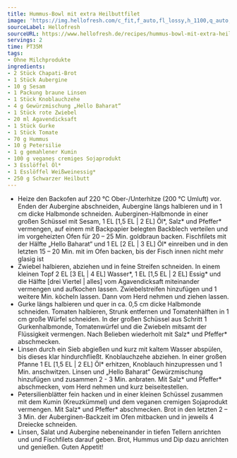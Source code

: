 ```yaml
---
title: Hummus-Bowl mit extra Heilbuttfilet
image: 'https://img.hellofresh.com/c_fit,f_auto,fl_lossy,h_1100,q_auto,w_2600/hellofresh_s3/image/hummus-bowl-mit-extra-heilbuttfilet-fdd05c2f.jpg'
sourceLabel: Hellofresh
sourceURL: https://www.hellofresh.de/recipes/hummus-bowl-mit-extra-heilbuttfilet-61b896319997cf075e750fc6
servings: 2
time: PT35M
tags:
- Ohne Milchprodukte
ingredients:
- 2 Stück Chapati-Brot
- 1 Stück Aubergine
- 10 g Sesam
- 1 Packung braune Linsen
- 1 Stück Knoblauchzehe
- 4 g Gewürzmischung „Hello Baharat“
- 1 Stück rote Zwiebel
- 20 ml Agavendicksaft
- 1 Stück Gurke
- 1 Stück Tomate
- 70 g Hummus
- 10 g Petersilie
- 1 g gemahlener Kumin
- 100 g veganes cremiges Sojaprodukt
- 3 Esslöffel Öl*
- 1 Esslöffel Weißweinessig*
- 250 g Schwarzer Heilbutt
---
```


- Heize den Backofen auf 220 °C Ober-/Unterhitze (200 °C Umluft) vor. Enden der Aubergine abschneiden, Aubergine längs halbieren und in 1 cm dicke Halbmonde schneiden. Auberginen-Halbmonde in einer großen Schüssel mit Sesam, 1 EL [1,5 EL | 2 EL] Öl\*, Salz\* und Pfeffer\* vermengen, auf einem mit Backpapier belegten Backblech verteilen und im vorgeheizten Ofen für 20 – 25 Min. goldbraun backen. Fischfilets mit der Hälfte „Hello Baharat“ und 1 EL [2 EL | 3 EL] Öl\* einreiben und in den letzten 15 – 20 Min. mit im Ofen backen, bis der Fisch innen nicht mehr glasig ist
- Zwiebel halbieren, abziehen und in feine Streifen schneiden. In einem kleinen Topf 2 EL [3 EL | 4 EL] Wasser\*, 1 EL [1,5 EL | 2 EL] Essig\* und die Hälfte [drei Viertel | alles] vom Agavendicksaft miteinander vermengen und aufkochen lassen. Zwiebelstreifen hinzufügen und 1 weitere Min. köcheln lassen. Dann vom Herd nehmen und ziehen lassen.
- Gurke längs halbieren und quer in ca. 0,5 cm dicke Halbmonde schneiden. Tomaten halbieren, Strunk entfernen und Tomatenhälften in 1 cm große Würfel schneiden. In der großen Schüssel aus Schritt 1 Gurkenhalbmonde, Tomatenwürfel und die Zwiebeln mitsamt der Flüssigkeit vermengen. Nach Belieben wiederholt mit Salz\* und Pfeffer\* abschmecken.
- Linsen durch ein Sieb abgießen und kurz mit kaltem Wasser abspülen, bis dieses klar hindurchfließt. Knoblauchzehe abziehen. In einer großen Pfanne 1 EL [1,5 EL | 2 EL] Öl\* erhitzen, Knoblauch hinzupressen und 1 Min. anschwitzen. Linsen und „Hello Baharat“ Gewürzmischung hinzufügen und zusammen 2 - 3 Min. anbraten. Mit Salz\* und Pfeffer\* abschmecken, vom Herd nehmen und kurz beiseitestellen.
- Petersilienblätter fein hacken und in einer kleinen Schüssel zusammen mit dem Kumin (Kreuzkümmel) und dem veganen cremigen Sojaprodukt vermengen. Mit Salz\* und Pfeffer\* abschmecken. Brot in den letzten 2 – 3 Min. der Auberginen-Backzeit im Ofen mitbacken und in jeweils 4 Dreiecke schneiden.
- Linsen, Salat und Aubergine nebeneinander in tiefen Tellern anrichten und und Fischfilets darauf geben. Brot, Hummus und Dip dazu anrichten und genießen. Guten Appetit!
